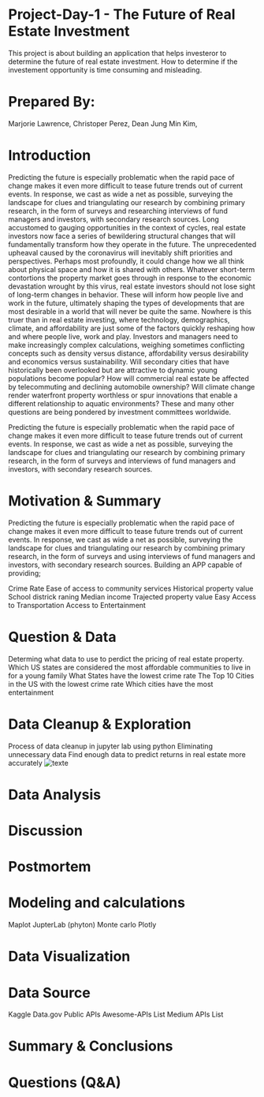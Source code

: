 # Project-Day-1 - The Future of Real Estate Investment
This project is about building an application that helps investeror to determine the future  of real estate investment. How to determine if the investement opportunity is time consuming and misleading.   

# Prepared By:
Marjorie Lawrence, Christoper Perez, Dean Jung Min Kim, 

# Introduction
Predicting the future is especially problematic when the rapid pace of change makes it even more difficult to tease future trends out of current events. In response, we cast as wide a net as possible, surveying the landscape for clues and triangulating our research by combining primary research, in the form of surveys and researching interviews of fund managers and investors, with secondary research sources. Long accustomed to gauging opportunities in the context of cycles, real estate investors now face a series of bewildering structural changes that will fundamentally transform how they operate in the future. The unprecedented upheaval caused by the coronavirus will inevitably shift priorities and perspectives. Perhaps most profoundly, it could change how we all think about physical space and how it is shared with others. Whatever short-term contortions the property market goes through in response to the economic devastation wrought by this virus, real estate investors should not lose sight of long-term changes in behavior. These will inform how people live and work in the future, ultimately shaping the types of developments that are most desirable in a world that will never be quite the same.  Nowhere is this truer than in real estate investing, where technology, demographics, climate, and affordability are just some of the factors quickly reshaping how and where people live, work and play. Investors and managers need to make increasingly complex calculations, weighing sometimes conflicting concepts such as density versus distance, affordability versus desirability and economics versus sustainability. Will secondary cities that have historically been overlooked but are attractive to dynamic young populations become popular? How will commercial real estate be affected by telecommuting and declining automobile ownership? Will climate change render waterfront property worthless or spur innovations that enable a different relationship to aquatic environments? These and many other questions are being pondered by investment committees worldwide.

Predicting the future is especially problematic when the rapid pace of change makes it even more difficult to tease future trends out of current events. In response, we cast as wide a net as possible, surveying the landscape for clues and triangulating our research by combining primary research, in the form of surveys and interviews of fund managers and investors, with secondary research sources.

# Motivation & Summary
Predicting the future is especially problematic when the rapid pace of change makes it even more difficult to tease future trends out of current events. In response, we cast as wide a net as possible, surveying the landscape for clues and triangulating our research by combining primary research, in the form of surveys and using interviews of fund managers and investors, with secondary research sources. Building an APP capable of providing;

Crime Rate
Ease of access to community services
Historical property value
School districk raning
Median income
Trajected property value
Easy Access to Transportation
Access to Entertainment

# Question & Data

Determing what data to use to perdict the pricing of real estate property.
Which US states are considered the most affordable communities to live in for a young family
What States have the lowest crime rate
The Top 10 Cities in the US with the lowest crime rate
Which cities have the most entertainment

# Data Cleanup & Exploration
Process of data cleanup in jupyter lab using python
Eliminating unnecessary data
Find enough data to predict returns in real estate more accurately
![texte]("http://localhost:8888/img/picture.png")

# Data Analysis
# Discussion
# Postmortem

# Modeling and calculations
Maplot
JupterLab (phyton)
Monte carlo
Plotly

# Data Visualization

# Data Source
Kaggle
Data.gov
Public APIs
Awesome-APIs List
Medium APIs List

# Summary & Conclusions

# Questions (Q&A)

